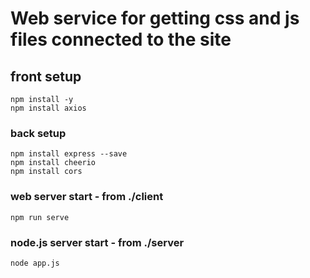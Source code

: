 # Web service for getting css and js files connected to the site

## front setup
```
npm install -y
npm install axios
```
### back setup
```
npm install express --save
npm install cheerio
npm install cors
```
### web server start - from ./client
```
npm run serve
```

### node.js server start - from ./server
```
node app.js
```
